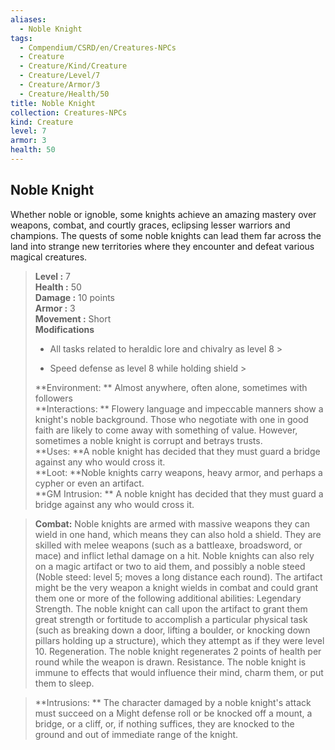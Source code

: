 ```yaml
---
aliases:
  - Noble Knight
tags:
  - Compendium/CSRD/en/Creatures-NPCs
  - Creature
  - Creature/Kind/Creature
  - Creature/Level/7
  - Creature/Armor/3
  - Creature/Health/50
title: Noble Knight
collection: Creatures-NPCs
kind: Creature
level: 7
armor: 3
health: 50
---
```

## Noble Knight  
Whether noble or ignoble, some knights achieve an amazing mastery over weapons, combat, and courtly graces, eclipsing lesser warriors and champions. The quests of some noble knights can lead them far across the land into strange new territories where they encounter and defeat various magical creatures.  

  
> **Level :** 7  
> **Health :** 50  
> **Damage :** 10 points  
> **Armor :** 3  
> **Movement :** Short  
> **Modifications**  
>- All tasks related to heraldic lore and chivalry as level 8 >
>  
>- Speed defense as level 8 while holding shield >
>  
> **Environment: ** Almost anywhere, often alone, sometimes with followers  
> **Interactions: ** Flowery language and impeccable manners show a knight's noble background. Those who negotiate with one in good faith are likely to come away with something of value. However, sometimes a noble knight is corrupt and betrays trusts.  
> **Uses: **A noble knight has decided that they must guard a bridge against any who would cross it.  
> **Loot: **Noble knights carry weapons, heavy armor, and perhaps a cypher or even an artifact.  
> **GM Intrusion: ** A noble knight has decided that they must guard a bridge against any who would cross it.  

> **Combat:** 
> Noble knights are armed with massive weapons they can wield in one hand, which means they can also hold a shield. They are skilled with melee weapons (such as a battleaxe, broadsword, or mace) and inflict lethal damage on a hit. 
Noble knights can also rely on a magic artifact or two to aid them, and possibly a noble steed (Noble steed: level 5; moves a long distance each round). The artifact might be the very weapon a knight wields in combat and could grant them one or more of the following additional abilities: 
Legendary Strength. The noble knight can call upon the artifact to grant them great strength or fortitude to accomplish a particular physical task (such as breaking down a door, lifting a boulder, or knocking down pillars holding up a structure), which they attempt as if they were level 10. 
Regeneration. The noble knight regenerates 2 points of health per round while the weapon is drawn. 
Resistance. The noble knight is immune to effects that would influence their mind, charm them, or put them to sleep.  
  

> **Intrusions: ** 
> The character damaged by a noble knight's attack must succeed on a Might defense roll or be knocked off a mount, a bridge, or a cliff, or, if nothing suffices, they are knocked to the ground and out of immediate range of the knight.  
